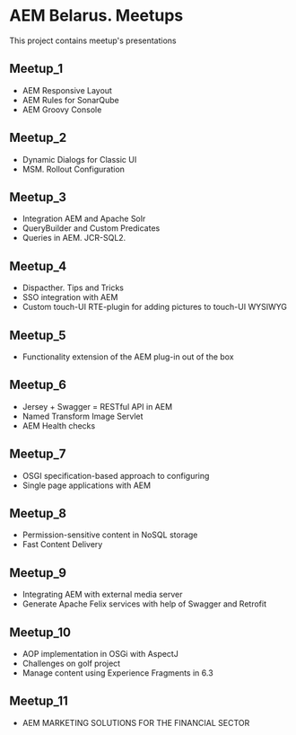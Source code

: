 # AEM Belarus. Meetups

This project contains meetup's presentations

## Meetup_1
* AEM Responsive Layout
* AEM Rules for SonarQube 
* AEM Groovy Console 

## Meetup_2
* Dynamic Dialogs for Classic UI 
* MSM. Rollout Configuration

## Meetup_3
* Integration AEM and Apache Solr
* QueryBuilder and Custom Predicates
* Queries in AEM. JCR-SQL2.

## Meetup_4
* Dispacther. Tips and Tricks 
* SSO integration with AEM
* Custom touch-UI RTE-plugin for adding pictures to touch-UI WYSIWYG

## Meetup_5
* Functionality extension of the AEM plug-in out of the box

## Meetup_6
* Jersey + Swagger = RESTful API in AEM
* Named Transform Image Servlet
* AEM Health checks 

## Meetup_7
* OSGI specification-based approach to configuring
* Single page applications with AEM

## Meetup_8
* Permission-sensitive content in NoSQL storage
* Fast Content Delivery

## Meetup_9
* Integrating AEM with external media server
* Generate Apache Felix services with help of Swagger and Retrofit

## Meetup_10
* AOP implementation in OSGi with AspectJ
* Challenges on golf project
* Manage content using Experience Fragments in 6.3

## Meetup_11
* AEM MARKETING SOLUTIONS FOR THE FINANCIAL SECTOR
